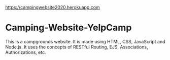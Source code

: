 https://campingwebsite2020.herokuapp.com

# Camping-Website-YelpCamp
This is a campgrounds website. It is made using HTML, CSS, JavaScript and Node.js. It uses the concepts of RESTful Routing, EJS, Associations, Authorizations, etc. 
